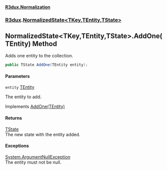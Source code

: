 #### [R3dux.Normalization](R3dux.Normalization.md 'R3dux.Normalization')
### [R3dux](R3dux.Normalization.md#R3dux 'R3dux').[NormalizedState&lt;TKey,TEntity,TState&gt;](NormalizedState_TKey,TEntity,TState_.md 'R3dux.NormalizedState<TKey,TEntity,TState>')

## NormalizedState<TKey,TEntity,TState>.AddOne(TEntity) Method

Adds one entity to the collection.

```csharp
public TState AddOne(TEntity entity);
```
#### Parameters

<a name='R3dux.NormalizedState_TKey,TEntity,TState_.AddOne(TEntity).entity'></a>

`entity` [TEntity](NormalizedState_TKey,TEntity,TState_.md#R3dux.NormalizedState_TKey,TEntity,TState_.TEntity 'R3dux.NormalizedState<TKey,TEntity,TState>.TEntity')

The entity to add.

Implements [AddOne(TEntity)](INormalizedStateCollectionMethods_TKey,TEntity,TState_.AddOne(TEntity).md 'R3dux.INormalizedStateCollectionMethods<TKey,TEntity,TState>.AddOne(TEntity)')

#### Returns
[TState](NormalizedState_TKey,TEntity,TState_.md#R3dux.NormalizedState_TKey,TEntity,TState_.TState 'R3dux.NormalizedState<TKey,TEntity,TState>.TState')  
The new state with the entity added.

#### Exceptions

[System.ArgumentNullException](https://docs.microsoft.com/en-us/dotnet/api/System.ArgumentNullException 'System.ArgumentNullException')  
The entity must not be null.